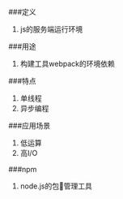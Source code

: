 
###定义
1. js的服务端运行环境

###用途
1. 构建工具webpack的环境依赖

###特点
1. 单线程
2. 异步编程

###应用场景
1. 低运算
2. 高I/O

###npm
1. node.js的包管理工具
